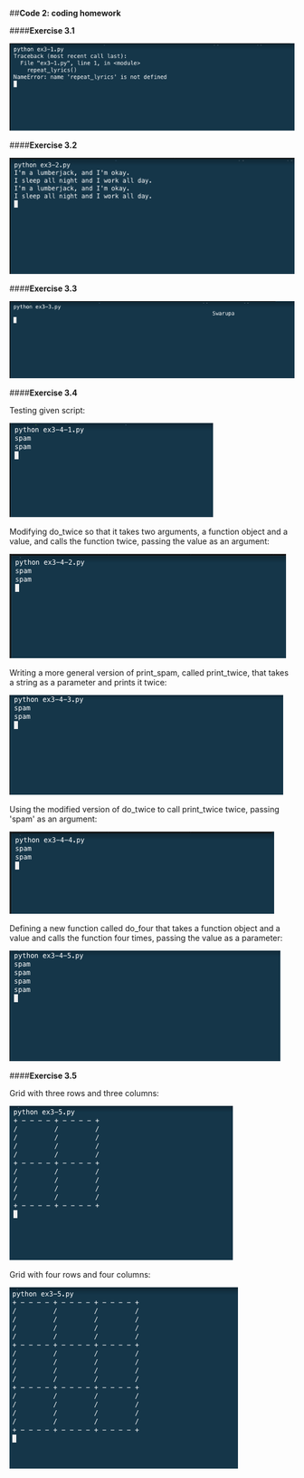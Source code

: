##**Code 2: coding homework**

####**Exercise 3.1**

![ex3-1](ex3-1.png)

####**Exercise 3.2**

![ex3-2](ex3-2.png)

####**Exercise 3.3**

![ex3-3](ex3-3.png)

####**Exercise 3.4**

Testing given script:

![ex3-4-1](ex3-4-1.png)

Modifying do_twice so that it takes two arguments, a function object and a value, and calls the function twice, passing the value as an argument:

![ex3-4-2](ex3-4-2.png)

Writing a more general version of print_spam, called print_twice, that takes a string as a parameter and prints it twice:

![ex3-4-3](ex3-4-3.png)

Using the modified version of do_twice to call print_twice twice, passing 'spam' as an argument:

![ex3-4-4](ex3-4-4.png)

Defining a new function called do_four that takes a function object and a value and calls the function four times, passing the value as a parameter:

![ex3-4-5](ex3-4-5.png)

####**Exercise 3.5**

Grid with three rows and three columns:

![ex3-5-1](ex3-5-1.png)

Grid with four rows and four columns:

![ex3-5-2](ex3-5-2.png)